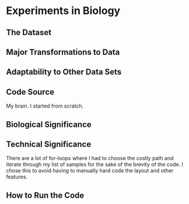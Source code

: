 # Experiments in Biology

## The Dataset


## Major Transformations to Data



## Adaptability to Other Data Sets



## Code Source

My brain. I started from scratch.

## Biological Significance

## Technical Significance

There are a lot of for-loops where I had to choose the costly path and iterate through my list of samples for the sake of the brevity of the code. I chose this to avoid having to manually hard code the layout and other features.

## How to Run the Code

